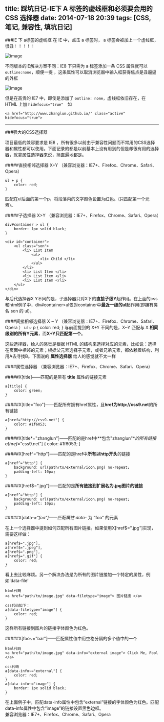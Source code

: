 title: 踩坑日记-IE下 A 标签的虚线框和必须要会用的 CSS 选择器
date: 2014-07-18 20:39
tags: [CSS, 笔记, 兼容性, 填坑日记]
---
###IE 下 a标签的虚线框
在 IE 中，点击 a 标签时， a 标签会被加上一个虚线框，很丑！！！！！ 

![image](http://img3.picbed.org/uploads/2014/07/QQ20140718_1.png)

不同版本的IE解决方案不同：IE8 下只需为 a 标签添加一条 CSS 属性就可以 `outline:none`，顺便一提 ，这条属性可以取消浏览器中输入框获得焦点是丑逼逼的外框

![image](http://img3.picbed.org/uploads/2014/07/QQ20140718_2.png)

但是在高贵的 IE7 中，即使是添加了 `outline: none`，虚线框依旧存在，在 HTML 上加 `hidefocus="true"`　如 

    <a href="http://www.zhanglun.github.io/" class="active" hidefocus="true">

---
  
###强大的CSS选择器

项目最低的兼容要求是 IE8 ，所有很多以前由于兼容性问题而不常用的CSS选择器和属性都可以使用。下面记录的都是以前基本上没有用到的但是却很有用的选择器，就拿属性选择器来说，简直遍地都是。

#####直接相邻选择器 X+Y （兼容浏览器：IE7+、Firefox、Chrome、Safari、Opera）
    
    ul + p {
        color: red;
    } 

匹配在ul后面的第一个p，将段落内的文字颜色设置为红色。(只匹配第一个元素)。  

#####子选择器 X>Y （兼容浏览器：IE7+、Firefox、Chrome、Safari、Opera）
    
    div#container > ul {
        border: 1px solid black;
    } 

    <div id="container">
        <ul class="son">
            <li> List Item
                <ul>
                    <li> Child </li>
                </ul>
            </li>
            <li> List Item </li>
            <li> List Item </li>
            <li> List Item </li>
        </ul> 
    </div>
    
与后代选择器X Y不同的是，子选择器只对X下的**直接子级Y**起作用。在上面的css和html例子中，div#container>ul仅对container中**最近一级的ul**起作用(即拥有类名 son 的 ul)。  


####间接相邻选择器 X ~ Y （兼容浏览器：IE7+、Firefox、Chrome、Safari、Opera  ）
    ul ~ p {
        color: red;
    }
与前面提到的 X+Y 不同的是，X~Y 匹配与 X **相同级别的所有Y元素**，而**X+Y只匹配第一个**。   

这些选择器，给人的感觉是根据 HTML 的结构来选择对应的元素，比如说：选择在页面中相邻的元素；根据父元素选择子元素，或者兄弟元素，都依赖着结构，利用A去寻找B。下面说的 **属性选择器** 给人的感觉就不太一样

####属性选择器 （兼容浏览器：IE7+、Firefox、Chrome、Safari、Opera）

#####X[title]——匹配的是带有 **title** 属性的链接元素  
    
    a[title] {
        color: green;
    }
  

#####X[title="foo"]——匹配所有拥有href属性，且**href为http://css9.net**的所有链接

    a[href="http://css9.net"] {
        color: #1f6053; 
    }

#####X[title*="zhanglun"]——匹配的是href中**包含"zhanglun"**的所有链接
    a[href*="css9.net"] {
        color: #1f6053;
    }
  

#####X[href^="http"]——匹配的是href中**所有以http开头**的链接

    a[href^="http"] {
        background: url(path/to/external/icon.png) no-repeat;
        padding-left: 10px;
    }
    

#####X[href$=".jpg"]——匹配的是**所有链接到扩展名为.jpg图片的链接**

    a[href^="http"] {
        background: url(path/to/external/icon.png) no-repeat;
        padding-left: 10px;
    }   

#####X[data-*="foo"]——匹配属性 data-* 为 "foo" 的元素

在上一个选择器中提到如何匹配所有图片链接。如果使用X[href$=".jpg"]实现，需要这样做：
    
    a[href$=".jpg"],
    a[href$=".jpeg"],
    a[href$=".png"],
    a[href$=".gif"] {
        color: red;
    }
     
看上去比较麻烦。另一个解决办法是为所有的图片链接加一个特定的属性，例如‘data-file’

    html代码
    <a href="path/to/image.jpg" data-filetype="image"> 图片链接 </a> 
    
    css代码如下：
    a[data-filetype="image"] {
        color: red;
    }
    
这样所有链接到图片的链接字体颜色为红色。  

#####X[foo~="bar"]——匹配属性值中用空格分隔的多个值中的一个

    html代码
    <a href="path/to/image.jpg" data-info="external image"> Click Me, Fool </a> 
    
    css代码
    a[data-info~="external"] {
        color: red;
    }
    a[data-info~="image"] {
        border: 1px solid black;
    }
     
在上面例子中，匹配data-info属性中包含“external”链接的字体颜色为红色。匹配data-info属性中包含“image”的链接设置黑色边框。  
兼容浏览器：IE7+、Firefox、Chrome、Safari、Opera    


